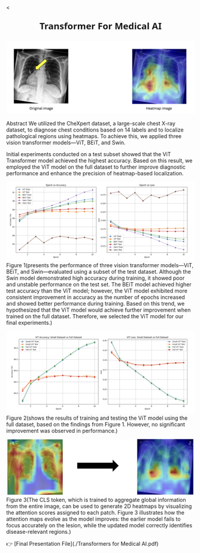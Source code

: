 <<p style="font-family: 'Noto Sans'; font-size: 24px; font-weight: bold; text-align: center;">
Transformer For Medical AI
</p>

![Main Image](./main.png)

Abstract
We utilized the CheXpert dataset, a large-scale chest X-ray dataset, to diagnose chest conditions based on 14 labels and to localize pathological regions using heatmaps. To achieve this, we applied three vision transformer models—ViT, BEiT, and Swin. 

Initial experiments conducted on a test subset showed that the ViT Transformer model achieved the highest accuracy. Based on this result, we employed the ViT model on the full dataset to further improve diagnostic performance and enhance the precision of heatmap-based localization.

![figure1](./figure1.png)
Figure 1(presents the performance of three vision transformer models—ViT, BEiT, and Swin—evaluated using a subset of the test dataset. Although the Swin model demonstrated high accuracy during training, it showed poor and unstable performance on the test set. The BEiT model achieved higher test accuracy than the ViT model; however, the ViT model exhibited more consistent improvement in accuracy as the number of epochs increased and showed better performance during training. Based on this trend, we hypothesized that the ViT model would achieve further improvement when trained on the full dataset. Therefore, we selected the ViT model for our final experiments.)

![figure2](./figure2.png)
Figure 2(shows the results of training and testing the ViT model using the full dataset, based on the findings from Figure 1. However, no significant improvement was observed in performance.)

![figure3](./figure3.png)
Figure 3(The CLS token, which is trained to aggregate global information from the entire image, can be used to generate 2D heatmaps by visualizing the attention scores assigned to each patch. Figure 3 illustrates how the attention maps evolve as the model improves: the earlier model fails to focus accurately on the lesion, while the updated model correctly identifies disease-relevant regions.)

👉 [Final Presentation File](./Transformers for Medical AI.pdf)
